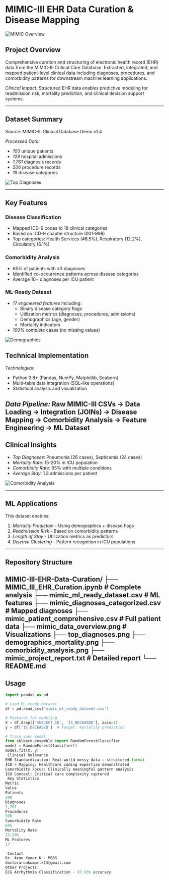 # MIMIC-III EHR Data Curation & Disease Mapping

![MIMIC Overview](mimic_data_overview.png)

## Project Overview

Comprehensive curation and structuring of electronic health record (EHR) data from the MIMIC-III Critical Care Database. Extracted, integrated, and mapped patient-level clinical data including diagnoses, procedures, and comorbidity patterns for downstream machine learning applications.

*Clinical Impact:* Structured EHR data enables predictive modeling for readmission risk, mortality prediction, and clinical decision support systems.

---

## Dataset Summary

*Source:* MIMIC-III Clinical Database Demo v1.4  

*Processed Data:*
- *100* unique patients
- *129* hospital admissions
- *1,761* diagnosis records
- *506* procedure records
- *18* disease categories

![Top Diagnoses](top_diagnoses.png)

---

## Key Features

### Disease Classification
- Mapped ICD-9 codes to 18 clinical categories
- Based on ICD-9 chapter structure (001-999)
- Top categories: Health Services (46.5%), Respiratory (12.2%), Circulatory (6.1%)

### Comorbidity Analysis
- *65%* of patients with ≥3 diagnoses
- Identified co-occurrence patterns across disease categories
- Average 10+ diagnoses per ICU patient

### ML-Ready Dataset
- *17 engineered features* including:
  - Binary disease category flags
  - Utilization metrics (diagnoses, procedures, admissions)
  - Demographics (age, gender)
  - Mortality indicators
- *100% complete* cases (no missing values)

![Demographics](demographics_mortality.png)



## Technical Implementation

*Technologies:*
- Python 3.8+ (Pandas, NumPy, Matplotlib, Seaborn)
- Multi-table data integration (SQL-like operations)
- Statistical analysis and visualization

*Data Pipeline:*
Raw MIMIC-III CSVs → Data Loading → Integration (JOINs) →
Disease Mapping → Comorbidity Analysis → Feature Engineering → ML Dataset
---

## Clinical Insights

- *Top Diagnoses:* Pneumonia (26 cases), Septicemia (24 cases)
- *Mortality Rate:* 15-20% in ICU population
- *Comorbidity Rate:* 65% with multiple conditions
- *Average Stay:* 1.3 admissions per patient

![Comorbidity Analysis](comorbidity_analysis.png)

---

## ML Applications

This dataset enables:
1. *Mortality Prediction* - Using demographics + disease flags
2. *Readmission Risk* - Based on comorbidity patterns
3. *Length of Stay* - Utilization metrics as predictors
4. *Disease Clustering* - Pattern recognition in ICU populations

---

## Repository Structure
MIMIC-III-EHR-Data-Curation/
├── MIMIC_III_EHR_Curation.ipynb          # Complete analysis
├── mimic_ml_ready_dataset.csv             # ML features
├── mimic_diagnoses_categorized.csv        # Mapped diagnoses
├── mimic_patient_comprehensive.csv        # Full patient data
├── mimic_data_overview.png                # Visualizations
├── top_diagnoses.png
├── demographics_mortality.png
├── comorbidity_analysis.png
├── mimic_project_report.txt               # Detailed report
└── README.md
---

## Usage

```python
import pandas as pd

# Load ML-ready dataset
df = pd.read_csv('mimic_ml_ready_dataset.csv')

# Features for modeling
X = df.drop(['SUBJECT_ID', 'IS_DECEASED'], axis=1)
y = df['IS_DECEASED']  # Target: mortality prediction

# Train your model
from sklearn.ensemble import RandomForestClassifier
model = RandomForestClassifier()
model.fit(X, y)
 Clinical Relevance
EHR Standardization: Real-world messy data → structured format
ICD-9 Mapping: Healthcare coding expertise demonstrated
Comorbidity Focus: Clinically meaningful pattern analysis
ICU Context: Critical care complexity captured
 Key Statistics
Metric
Value
Patients
100
Diagnoses
1,761
Procedures
506
Comorbidity Rate
65%
Mortality Rate
15-20%
ML Features
17

 Contact
Dr. Arun Kumar K - MBBS
doctorarunkumar.k13@gmail.com
Other Projects:
ECG Arrhythmia Classification - 97.93% accuracy
